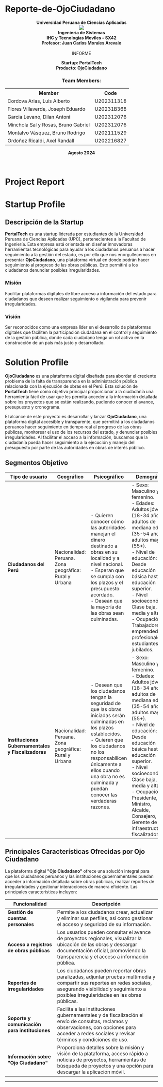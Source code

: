 # Reporte-de-OjoCiudadano
<p align="center">
    <strong>Universidad Peruana de Ciencias Aplicadas</strong><br>
    <img src="https://upload.wikimedia.org/wikipedia/commons/f/fc/UPC_logo_transparente.png"></img><br>
    <strong>Ingeniería de Sistemas</strong><br>
    <strong>IHC y Tecnologias Moviles - SX42</strong><br>
    <strong>Profesor: Juan Carlos Morales Arevalo</strong><br>
    <br>INFORME
</p>
<p align="center">
    <strong>Startup: PortalTech </strong><br>
    <strong>Producto: OjoCiudadano </strong>
</p>

<div>
    <h3 align="center">Team Members:</h3>
    </div>
<div>
     <table align="center">
        <tr>
            <th style="text-align:center;">Member</th>
            <th style="text-align:center;">Code</th>
        </tr>
        <tr>
            <td>Cordova Arias, Luis Alberto</td>
            <td>U202311318</td>
        </tr>
        <tr>
            <td>Flores Villaverde, Joseph Eduardo</td>
            <td>U20231B368</td>
        </tr>
        <tr>
            <td>Garcia Levano, Dilan Antoni</td>
            <td>U202312076</td>
        </tr>
        <tr>
            <td>Minchola Sal y Rosas, Bruno Gabriel</td>
            <td>U202312076</td>
        </tr>
         <tr>
            <td>Montalvo Vásquez, Bruno Rodrigo</td>
            <td>U202111529</td>
        </tr>
          <tr>
            <td>Ordoñez Ricaldi, Axel Randall</td>
            <td>U202216827</td>
        </tr>
    </table>
</div>

<p align="center">
    <strong>Agosto 2024</strong>
</p>

<br>

# Project Report 
# Startup Profile

## Descripción de la Startup

**PortalTech** es una startup liderada por estudiantes de la Universidad Peruana de Ciencias Aplicadas (UPC), pertenecientes a la Facultad de Ingeniería. Esta empresa está orientada en diseñar innovadoras herramientas tecnológicas para ayudar a los ciudadanos peruanos a hacer seguimiento a la gestión del estado, es por ello que nos enorgullecemos en presentar **OjoCiudadano**, una plataforma virtual en donde podrán hacer seguimiento al progreso de las obras públicas. Esto permitirá a los ciudadanos denunciar posibles irregularidades.

### Misión
Facilitar plataformas digitales de libre acceso a información del estado para ciudadanos que deseen realizar seguimiento o vigilancia para prevenir irregularidades.

### Visión
Ser reconocidos como una empresa líder en el desarrollo de plataformas digitales que faciliten la participación ciudadana en el control y seguimiento de la gestión pública, donde cada ciudadano tenga un rol activo en la construcción de un país más justo y desarrollado.

# Solution Profile

**OjoCiudadano** es una plataforma digital diseñada para abordar el creciente problema de la falta de transparencia en la administración pública relacionada con la ejecución de obras en el Perú. Esta solución de **PortalTech** tiene como objetivo principal proporcionar a la ciudadanía una herramienta fácil de usar que les permita acceder a la información detallada sobre los proyectos que se están realizando, pudiendo conocer el avance, presupuesto y cronograma.

El alcance de este proyecto es desarrollar y lanzar **OjoCiudadano**, una plataforma digital accesible y transparente, que permitirá a los ciudadanos peruanos hacer seguimiento en tiempo real al progreso de las obras públicas, monitorear el uso de los recursos del estado, y denunciar posibles irregularidades. Al facilitar el acceso a la información, buscamos que la ciudadanía pueda hacer seguimiento a la ejecución y manejo del presupuesto por parte de las autoridades en obras de interés público.


## Segmentos Objetivo

| **Tipo de usuario**                                   | **Geográfico**                                              | **Psicográfico**                                                                                                                   | **Demográfico**                                                                                                                                                      |
|-------------------------------------------------------|-------------------------------------------------------------|-------------------------------------------------------------------------------------------------------------------------------------|----------------------------------------------------------------------------------------------------------------------------------------------------------------------|
| **Ciudadanos del Perú**                               | Nacionalidad: Peruana. <br> Zona geográfica: Rural y Urbana | - Quieren conocer cómo las autoridades manejan el dinero destinado a obras en su localidad y a nivel nacional. <br> - Esperan que se cumpla con los plazos y el presupuesto acordado. <br> - Desean que la mayoría de las obras sean culminadas. | - Sexo: Masculino y femenino. <br> - Edades: Adultos jóvenes (18-34 años), adultos de mediana edad (35-54 años) y adultos mayores (55+). <br> - Nivel de educación: Desde educación básica hasta educación superior. <br> - Nivel socioeconómico: Clase baja, media y alta. <br> - Ocupación: Trabajadores, emprendedores, profesionales, estudiantes o jubilados. |
| **Instituciones Gubernamentales y Fiscalizadoras**    | Nacionalidad: Peruana. <br> Zona geográfica: Rural y Urbana | - Desean que los ciudadanos tengan la seguridad de que las obras iniciadas serán culminadas en los plazos establecidos. <br> - Quieren que los ciudadanos no los responsabilicen únicamente a ellos cuando una obra no es culminada y puedan conocer las verdaderas razones. | - Sexo: Masculino y femenino. <br> - Edades: Adultos jóvenes (18-34 años), adultos de mediana edad (35-54 años) y adultos mayores (55+). <br> - Nivel de educación: Desde educación básica hasta educación superior. <br> - Nivel socioeconómico: Clase baja, media y alta. <br> - Ocupación: Presidente, Ministro, Alcalde, Consejero, Gerente de infraestructura y fiscalizador. |


## Principales Características Ofrecidas por Ojo Ciudadano

La plataforma digital **"Ojo Ciudadano"** ofrece una solución integral para que los ciudadanos peruanos y las instituciones gubernamentales puedan acceder a información detallada sobre obras públicas, realizar reportes de irregularidades y gestionar interacciones de manera eficiente. Las principales características incluyen:

| **Funcionalidad**                            | **Descripción**                                                                                                                                                                                                                                              |
|----------------------------------------------|--------------------------------------------------------------------------------------------------------------------------------------------------------------------------------------------------------------------------------------------------------------|
| **Gestión de cuentas personales**            | Permite a los ciudadanos crear, actualizar y eliminar sus perfiles, así como gestionar el acceso y seguridad de su información.                                                                                                               |
| **Acceso a registros de obras públicas**     | Los usuarios pueden consultar el avance de proyectos regionales, visualizar la ubicación de las obras y descargar documentación oficial, promoviendo la transparencia y el acceso a información pública.                                     |
| **Reportes de irregularidades**              | Los ciudadanos pueden reportar obras paralizadas, adjuntar pruebas multimedia y compartir sus reportes en redes sociales, asegurando visibilidad y seguimiento a posibles irregularidades en las obras públicas.                              |
| **Soporte y comunicación para instituciones**| Facilita a las instituciones gubernamentales y de fiscalización el envío de consultas, reclamos y observaciones, con opciones para acceder a redes sociales y revisar términos y condiciones de uso.                                         |
| **Información sobre "Ojo Ciudadano"**        | Proporciona detalles sobre la misión y visión de la plataforma, acceso rápido a noticias de proyectos, herramientas de búsqueda de proyectos y una opción para descargar la aplicación móvil.                                                |

--- 

